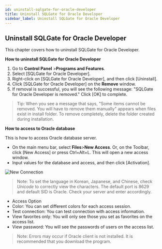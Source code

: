 ```yaml
---
id: uninstall-sqlgate-for-oracle-developer
title: Uninstall SQLGate for Oracle Developer
sidebar_label: Uninstall SQLGate for Oracle Developer
---
```


## Uninstall SQLGate for Oracle Developer
This chapter covers how to uninstall SQLGate for Oracle Developer.

**How to uninstall SQLGate for Oracle Developer**

1. Go to **Control Panel** >**Programs and Features**.
2. Select [SQLGate for Oracle Developer].
3. Right-click on [SQLGate for Oracle Developer], and then click [Uninstall].
4. Click [SQLGate for Oracle Developer] on the **Remove** window.
5. If removal is successful, you will see the following message: "SQLGate for Oracle Developer is removed." Click [OK] to complete.
> Tip: When you see a message that says, "Some items cannot be removed. You will have to remove them manually" appears when files exist in install folder. To remove completely, delete the folder created during installation.

**How to access to Oracle database**

This is how to access Oracle database server.

- On the main menu bar, select **Files**>**New Access**. Or, on the Toolbar, click [New Access] or press Ctrl+Alt+L. This will open a new access window. 
- Input values for the database and access, and then click [Activation].

![New Connection](https://s3.ap-northeast-2.amazonaws.com/sqlgate-manual-content/C0DC7094EF271F7BC9CA82FBEAFFDCB2.jpg)

> Note: To set the language in Korean, Japanese, and Chinese, check *Unicode* to correctly view the characters. The default port is 8629 and default SID is Oracle. Check your server and enter accordingly.

- Access Option
- Color: You can set different colors for each access session.
- Test connection: You can test connection with access information.
- View favorites only: You will only see those you set as favorites on the access list.
- View password: You will see the passwords of users on the access list.
> Note: Errors may occur if Oracle client is not installed. It is recommended that you download the program.


